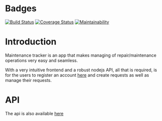 
# Badges

[![Build Status](https://travis-ci.org/Veraclins/New-Maintenance-Tracker.svg?branch=develop)](https://travis-ci.org/Veraclins/New-Maintenance-Tracker) [![Coverage Status](https://coveralls.io/repos/github/Veraclins/New-Maintenance-Tracker/badge.svg?branch=develop)](https://coveralls.io/github/Veraclins/New-Maintenance-Tracker?branch=develop) [![Maintainability](https://api.codeclimate.com/v1/badges/3185baf2767d48b4f0b3/maintainability)](https://codeclimate.com/github/Veraclins/New-Maintenance-Tracker/maintainability)

# Introduction

Maintenance tracker is an app that makes managing of repair/maintenance operations very easy and seamless.

With a very intuitive frontend and a robust nodejs API, all that is required, is for the users to register an account [here](https://veraclins-frontend.herokuapp.com/) and create requests as well as manage their requests.

# API

The api is also available [here](https://veraclins-m-tracker.herokuapp.com/api/v1)
